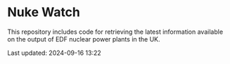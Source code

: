# Nuke Watch

This repository includes code for retrieving the latest information available on the output of EDF nuclear power plants in the UK.

Last updated: 2024-09-16 13:22